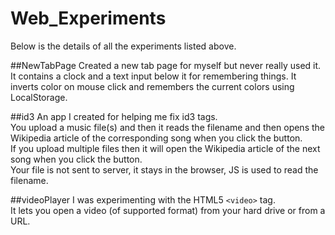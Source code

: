 # Web_Experiments
Below is the details of all the experiments listed above.

##NewTabPage
Created a new tab page for myself but never really used it.
It contains a clock and a text input below it for remembering things.
It inverts color on mouse click and remembers the current colors using LocalStorage.

##id3
An app I created for helping me fix id3 tags.  
You upload a music file(s) and then it reads the filename and then opens the Wikipedia article of the corresponding song when you click the button.  
If you upload multiple files then it will open the Wikipedia article of the next song when you click the button.  
Your file is not sent to server, it stays in the browser, JS is used to read the filename.

##videoPlayer
I was experimenting with the HTML5 ```<video>``` tag.  
It lets you open a video (of supported format) from your hard drive or from a URL.

